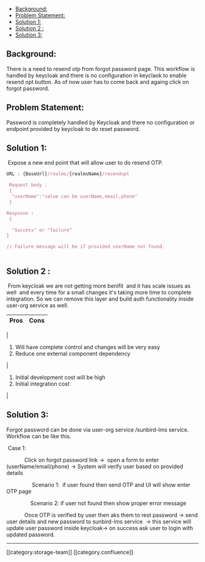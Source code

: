   * [Background:](#background:)
  * [Problem Statement:](#problem-statement:)
  * [Solution 1:](#solution-1:)
  * [Solution 2 :](#solution-2-:)
  * [Solution 3:](#solution-3:)



## Background:
There is a need to resend otp from forgot password page. This workflow is handled by keycloak and there is no configuration in keyclaok to enable resend opt button. As of now user has to come back and againg click on forgot password.


## Problem Statement:
Password is completely handled by Keycloak and there no configuration or endpoint provided by keycloak to do reset password.


## Solution 1:
 Expose a new end point that will allow user to do resend OTP.




```js
URL : {BaseUrl}/realms/{realmsName}/resendopt

 Request body :
 {
  "userName":"value can be userName,email,phone"
 }

Resposne :
 {

  "Success" or "failure" 
}

// Failure message will be if provided userName not found.



```

## Solution 2 :
 From keycloak we are not getting more benifit  and it has scale issues as well  and every time for a small changes it's taking more time to complete integration. So we can remove this layer and build auth functionality inside user-org service as well.



| Pros | Cons​ | 
|  --- |  --- | 
| 
1. Will have complete control and changes will be very easy
1. Reduce one external component dependency

 | 
1. Initial development cost will be high
1. Initial integration cost

 | 




## Solution 3:
Forgot password can be done via user-org service /sunbird-lms service. Workflow can be like this.

 Case 1: 

            Click on forgot password link →  open a form to enter (userName/email/phone) → System will verify user based on provided details 

                 Scenario 1:  if user found then send OTP and UI will show enter OTP page

                Scenario 2: if user not found then show proper error message

            Once OTP is verified by user then aks them to rest password → send user details and new password to sunbird-lms service  → this service will update user password inside keycloak→ on success ask user to login with updated password.









*****

[[category.storage-team]] 
[[category.confluence]] 
